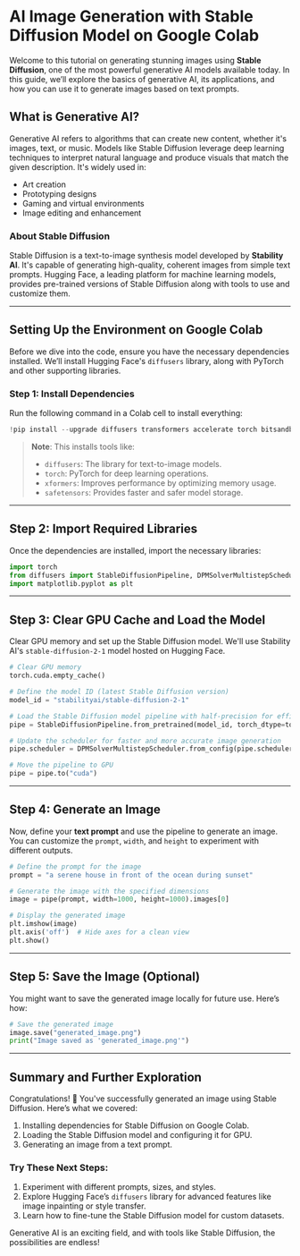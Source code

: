 # AI Image Generation with Stable Diffusion Model on Google Colab

Welcome to this tutorial on generating stunning images using **Stable Diffusion**, one of the most powerful generative AI models available today. In this guide, we’ll explore the basics of generative AI, its applications, and how you can use it to generate images based on text prompts.

## What is Generative AI?

Generative AI refers to algorithms that can create new content, whether it's images, text, or music. Models like Stable Diffusion leverage deep learning techniques to interpret natural language and produce visuals that match the given description. It's widely used in:
- Art creation
- Prototyping designs
- Gaming and virtual environments
- Image editing and enhancement

### About Stable Diffusion
Stable Diffusion is a text-to-image synthesis model developed by **Stability AI**. It's capable of generating high-quality, coherent images from simple text prompts. Hugging Face, a leading platform for machine learning models, provides pre-trained versions of Stable Diffusion along with tools to use and customize them.

---

## Setting Up the Environment on Google Colab

Before we dive into the code, ensure you have the necessary dependencies installed. We’ll install Hugging Face's `diffusers` library, along with PyTorch and other supporting libraries.

### Step 1: Install Dependencies
Run the following command in a Colab cell to install everything:

```python
!pip install --upgrade diffusers transformers accelerate torch bitsandbytes scipy safetensors xformers
```

> **Note**: This installs tools like:
> - `diffusers`: The library for text-to-image models.
> - `torch`: PyTorch for deep learning operations.
> - `xformers`: Improves performance by optimizing memory usage.
> - `safetensors`: Provides faster and safer model storage.

---

## Step 2: Import Required Libraries

Once the dependencies are installed, import the necessary libraries:

```python
import torch
from diffusers import StableDiffusionPipeline, DPMSolverMultistepScheduler
import matplotlib.pyplot as plt
```

---

## Step 3: Clear GPU Cache and Load the Model

Clear GPU memory and set up the Stable Diffusion model. We'll use Stability AI's `stable-diffusion-2-1` model hosted on Hugging Face.

```python
# Clear GPU memory
torch.cuda.empty_cache()

# Define the model ID (latest Stable Diffusion version)
model_id = "stabilityai/stable-diffusion-2-1"

# Load the Stable Diffusion model pipeline with half-precision for efficiency
pipe = StableDiffusionPipeline.from_pretrained(model_id, torch_dtype=torch.float16)

# Update the scheduler for faster and more accurate image generation
pipe.scheduler = DPMSolverMultistepScheduler.from_config(pipe.scheduler.config)

# Move the pipeline to GPU
pipe = pipe.to("cuda")
```

---

## Step 4: Generate an Image

Now, define your **text prompt** and use the pipeline to generate an image. You can customize the `prompt`, `width`, and `height` to experiment with different outputs.

```python
# Define the prompt for the image
prompt = "a serene house in front of the ocean during sunset"

# Generate the image with the specified dimensions
image = pipe(prompt, width=1000, height=1000).images[0]

# Display the generated image
plt.imshow(image)
plt.axis('off')  # Hide axes for a clean view
plt.show()
```

---

## Step 5: Save the Image (Optional)

You might want to save the generated image locally for future use. Here’s how:

```python
# Save the generated image
image.save("generated_image.png")
print("Image saved as 'generated_image.png'")
```

---

## Summary and Further Exploration

Congratulations! 🎉 You've successfully generated an image using Stable Diffusion. Here’s what we covered:
1. Installing dependencies for Stable Diffusion on Google Colab.
2. Loading the Stable Diffusion model and configuring it for GPU.
3. Generating an image from a text prompt.

### Try These Next Steps:
1. Experiment with different prompts, sizes, and styles.
2. Explore Hugging Face’s `diffusers` library for advanced features like image inpainting or style transfer.
3. Learn how to fine-tune the Stable Diffusion model for custom datasets.

Generative AI is an exciting field, and with tools like Stable Diffusion, the possibilities are endless!
